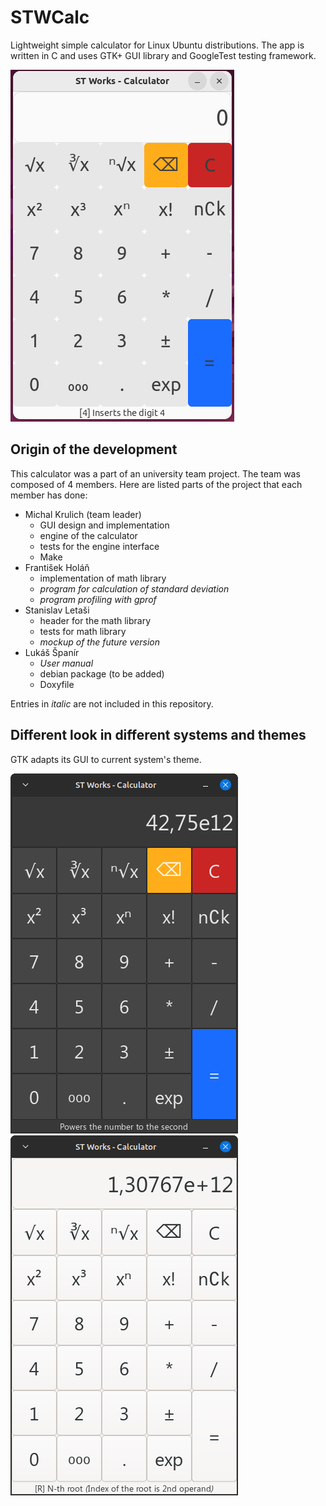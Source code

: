 # STWCalc
Lightweight simple calculator for Linux Ubuntu distributions.
The app is written in C and uses GTK+ GUI library and GoogleTest testing framework.

![](/screenshots/screenshot1.png)

## Origin of the development
This calculator was a part of an university team project.
The team was composed of 4 members. Here are listed parts of the project that each member has done:
- Michal Krulich (team leader)
    - GUI design and implementation
    - engine of the calculator
    - tests for the engine interface
    - Make
- František Holáň
    - implementation of math library
    - *program for calculation of standard deviation*
    - *program profiling with gprof*
- Stanislav Letaši
    - header for the math library
    - tests for math library
    - *mockup of the future version*
- Lukáš Španír
    - *User manual*
    - debian package (to be added)
    - Doxyfile

Entries in *italic* are not included in this repository.

## Different look in different systems and themes
GTK adapts its GUI to current system's theme.

![](/screenshots/screenshot2.png) ![](/screenshots/screenshot3.png)
